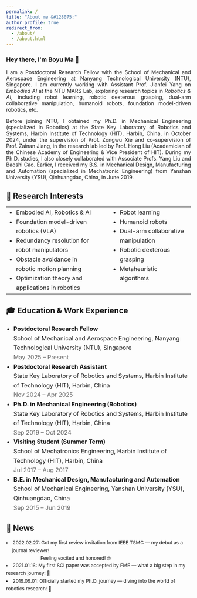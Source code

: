 ```yaml
---
permalink: /
title: "About me &#128075;"
author_profile: true
redirect_from: 
  - /about/
  - /about.html
---
```



<h3>Hey there, I'm Boyu Ma 🌟</h3>
<p align = "justify"> 
  I am a Postdoctoral Research Fellow with the School of Mechanical and Aerospace Engineering at Nanyang Technological University (NTU), Singapore. I am currently working with Assistant Prof. <a href="https://marsyang.site/" target="_blank" rel="noopener noreferrer" style="text-decoration: none;">Jianfei Yang</a> on <em>Embodied AI</em> at the <a href="https://marslab.tech/" target="_blank" rel="noopener noreferrer" style="text-decoration: none;">NTU MARS Lab</a>, exploring research topics in <em>Robotics & AI</em>, including robot learning, robotic dexterous grasping, dual-arm collaborative manipulation, humanoid robots, foundation model-driven robotics, etc.
</p> 
<p align = "justify"> 
Before joining NTU, I obtained my Ph.D. in Mechanical Engineering (specialized in Robotics) at the State Key Laboratory of Robotics and Systems, Harbin Institute of Technology (HIT), Harbin, China, in October 2024, under the supervision of Prof. <a href="https://homepage.hit.edu.cn/xiezongwu?lang=zh" target="_blank" rel="noopener noreferrer" style="text-decoration: none;">Zongwu Xie</a> and co-supervision of Prof. <a href="https://homepage.hit.edu.cn/jiangzainan?lang=zh" target="_blank" rel="noopener noreferrer" style="text-decoration: none;">Zainan Jiang</a>, in the research lab led by Prof. <a href="https://homepage.hit.edu.cn/liuhong?lang=zh" target="_blank" rel="noopener noreferrer" style="text-decoration: none;">Hong Liu</a> (Academician of the Chinese Academy of Engineering & Vice President of HIT). During my Ph.D. studies, I also closely collaborated with Associate Profs. <a href="https://homepage.hit.edu.cn/liuyanghit?lang=zh" target="_blank" rel="noopener noreferrer" style="text-decoration: none;">Yang Liu</a> and <a href="https://homepage.hit.edu.cn/caobaoshi?lang=zh" target="_blank" rel="noopener noreferrer" style="text-decoration: none;">Baoshi Cao</a>. Earlier, I received my B.S. in Mechanical Design, Manufacturing and Automation (specialized in Mechatronic Engineering) from Yanshan University (YSU), Qinhuangdao, China, in June 2019.
</p>


🤖 Research Interests
------
<table style="width: 100%; border-collapse: collapse; border: none; font-size: 16px; line-height: 1.6;">
  <tr>
    <td style="vertical-align: top; padding-right: 20px; border: none;">
      <ul style="margin: 0; padding-left: 1.2em; font-size: inherit; line-height: inherit;">
        <li>Embodied AI, Robotics & AI</li>
        <li>Foundation model-driven robotics (VLA)</li>
        <li>Redundancy resolution for robot manipulators</li>
        <li>Obstacle avoidance in robotic motion planning</li>
        <li>Optimization theory and applications in robotics</li>
      </ul>
    </td>
    <td style="vertical-align: top; padding-left: 20px; border: none;">
      <ul style="margin: 0; padding-left: 1.2em; font-size: inherit; line-height: inherit;">
        <li>Robot learning</li>
        <li>Humanoid robots</li>
        <li>Dual-arm collaborative manipulation</li>
        <li>Robotic dexterous grasping</li>
        <li>Metaheuristic algorithms</li>
      </ul>
    </td>
  </tr>
</table>





🎓 Education & Work Experience
------
<ul style="list-style: disc; padding-left: 20px; font-size: 16px; line-height: 1.6;">
  <li>
    <strong>Postdoctoral Research Fellow</strong><br>
    School of Mechanical and Aerospace Engineering, Nanyang Technological University (NTU), Singapore<br>
    <span style="color: #666;">May 2025 – Present</span>
  </li>
  <li>
    <strong>Postdoctoral Research Assistant</strong><br>
    State Key Laboratory of Robotics and Systems, Harbin Institute of Technology (HIT), Harbin, China<br>
    <span style="color: #666;">Nov 2024 – Apr 2025</span>
  </li>
  <li>
    <strong>Ph.D. in Mechanical Engineering (Robotics)</strong><br>
    State Key Laboratory of Robotics and Systems, Harbin Institute of Technology (HIT), Harbin, China<br>
    <span style="color: #666;">Sep 2019 – Oct 2024</span>
  </li>
  <li>
    <strong>Visiting Student (Summer Term)</strong><br>
    School of Mechatronics Engineering, Harbin Institute of Technology (HIT), Harbin, China<br>
    <span style="color: #666;">Jul 2017 – Aug 2017</span>
  </li>
  <li>
    <strong>B.E. in Mechanical Design, Manufacturing and Automation</strong><br>
    School of Mechanical Engineering, Yanshan University (YSU), Qinhuangdao, China<br>
    <span style="color: #666;">Sep 2015 – Jun 2019</span>
  </li>
</ul>

📣 News
------


<li style="font-size: 0.93em; line-height: 1.6; text-indent: -1.2em; padding-left: 1.2em;">
  2022.02.27: Got my first review invitation from IEEE TSMC — my debut as a journal reviewer!<br>
  <span style="display: inline-block; padding-left: 7.2em;">Feeling excited and honored! 🤓</span>
</li>





<li style="font-size: 0.93em; line-height: 1.6;">2021.01.16: My first SCI paper was accepted by FME — what a big step in my research journey! 🎉</li>
<li style="font-size: 0.93em; line-height: 1.6;">2019.09.01: Officially started my Ph.D. journey — diving into the world of robotics research! 🤩</li>



